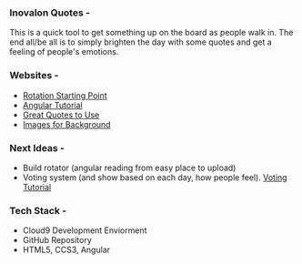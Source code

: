 ### Inovalon Quotes - 
This is a quick tool to get something up on the board as people walk in. The end all/be all is to simply brighten the day with some quotes and get a feeling of people's emotions. 

### Websites - 
  - [Rotation Starting Point](https://tympanus.net/codrops/2013/03/29/quotes-rotator/) 
  - [Angular Tutorial](https://www.w3schools.com/angular/angular_includes.asp)
  - [Great Quotes to Use](https://www.snacknation.com/blog/motivational-quotes-for-employees/)
  - [Images for Background](https://www.pexels.com/photo/herd-of-cattle-in-daytime-841303/)

### Next Ideas - 
  - Build rotator (angular reading from easy place to upload)
  - Voting system (and show based on each day, how people feel). [Voting Tutorial](https://hackernoon.com/build-a-realtime-voting-app-in-less-than-10-min-336ec364b5da)

### Tech Stack - 
  - Cloud9 Development Enviorment
  - GitHub Repository
  - HTML5, CCS3, Angular